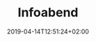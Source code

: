 ---
title: "Infoabend"
date: 2019-04-14T12:51:24+02:00
draft: false
url: /flugschule/naechste-schritte/infoabend
image: /img/news/test.jpg
subscriptionUrL: https://www.google.ch/
description: >
  In den Theorieräumen der MFGT erwerben Sie das nötige Wissen in Fächern wie z.B Navigation, Flugzeugkenntnisse und Meteorologie. Der modulare Kursaufbau ermöglich jederzeit den Einstieg bei Beginn eines neuen Kurses.
---